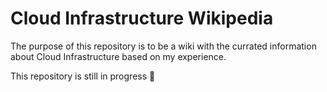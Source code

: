 # Cloud Infrastructure Wikipedia
The purpose of this repository is to be a wiki with the currated information about Cloud Infrastructure based on my experience.

This repository is still in progress :rocket:
